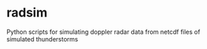 # radsim
Python scripts for simulating doppler radar data from netcdf files of simulated thunderstorms
